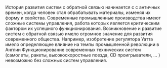 История развития систем с обратной связью начинается с с античных времен, когда человек стал обрабатывать материалы, изменяя их форму и свойства.
Современные промышленные производства имеют сложные системы управления, работа которых является критическим фактором их успешного функционирования.
Возникновение и развитие систем с обратной связью имело огромное значение для развития современного общества. Например, изобретение регулятора Уатта имело определяющее влияние на темпы промышленной революции в Англии
Функционирование современных технических систем (самолеты, ракеты, высокоскоростные поезда, CD проигрыватели, … ) невозможно без сложных систем управления.